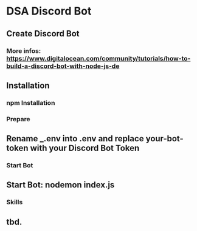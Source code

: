 # DSA Discord Bot

## Create Discord Bot
### More infos: https://www.digitalocean.com/community/tutorials/how-to-build-a-discord-bot-with-node-js-de

## Installation
### npm Installation

### Prepare
## Rename _.env into .env and replace your-bot-token with your Discord Bot Token

### Start Bot
## Start Bot: nodemon index.js

### Skills
## tbd.
